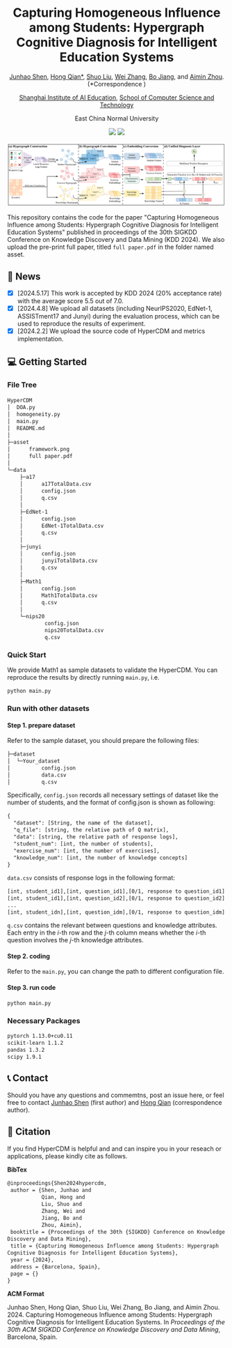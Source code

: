 <div align='center'>
<h1>Capturing Homogeneous Influence among Students: Hypergraph Cognitive Diagnosis for Intelligent Education Systems</h1>
<a href='https://www.jhshen.cn/'>Junhao Shen</a>, <a href='https://faculty.ecnu.edu.cn/_s16/qh_en/main.psp'>Hong Qian*</a>, <a href='https://scholar.google.com/citations?user=sRoqbLwAAAAJ&hl=en'>Shuo Liu</a>, <a href='https://faculty.ecnu.edu.cn/_s16/zw2_en_6444/main.psp'>Wei Zhang</a>, <a href='https://faculty.ecnu.edu.cn/_s8/jb2_en/main.psp'>Bo Jiang</a>, and <a href='https://faculty.ecnu.edu.cn/_s16/zam_en/main.psp'>Aimin Zhou</a>. (*Correspondence )

<a href='https://aiedu.ecnu.edu.cn/'>Shanghai Institute of AI Education</a>, <a href='http://www.cs.ecnu.edu.cn/'>School of Computer Science and Technology</a>

East China Normal University

<a href='https://hypercdm.kdd24.jhshen.cn/'><img src='https://img.shields.io/badge/Project-Page-Green'></a>
<a href='https://drive.google.com/file/d/1kEv0dEOGmPdD625LS3Y1q5PAkB71PHl-/view'><img src='https://img.shields.io/badge/Paper-PDF-orange'></a>

<img src='asset/framework.png' />
</div>

This repository contains the code for the paper "Capturing Homogeneous Influence among Students: Hypergraph Cognitive Diagnosis for Intelligent Education Systems" published in proceedings of the 30th SIGKDD Conference on Knowledge Discovery and Data Mining (KDD 2024). We also upload the pre-print full paper, titled `full paper.pdf` in the folder named asset. 

## 📰 News 
- [x] [2024.5.17] This work is accepted by KDD 2024 (20% acceptance rate) with the average score 5.5 out of 7.0.
- [x] [2024.4.8] We upload all datasets (including NeurIPS2020, EdNet-1, ASSISTment17 and Junyi) during the evaluation process, which can be used to reproduce the results of experiment.
- [x] [2024.2.2] We upload the source code of HyperCDM and metrics implementation.

## 💻 Getting Started

### File Tree
```
HyperCDM
│  DOA.py
│  homogeneity.py
│  main.py
│  README.md
│
├─asset
│      framework.png
│      full paper.pdf
│
└─data
    ├─a17
    │      a17TotalData.csv
    │      config.json
    │      q.csv
    │
    ├─EdNet-1
    │      config.json
    │      EdNet-1TotalData.csv
    │      q.csv
    │
    ├─junyi
    │      config.json
    │      junyiTotalData.csv
    │      q.csv
    │
    ├─Math1
    │      config.json
    │      Math1TotalData.csv
    │      q.csv
    │
    └─nips20
            config.json
            nips20TotalData.csv
            q.csv
```

### Quick Start
We provide Math1 as sample datasets to validate the HyperCDM. You can reproduce the results by directly running `main.py`, i.e.
```
python main.py
```

### Run with other datasets
#### Step 1. prepare dataset
Refer to the sample dataset, you should prepare the following files:
```
├─dataset
│  └─Your_dataset
│          config.json
│          data.csv   
│          q.csv
```
Specifically, `config.json` records all necessary settings of dataset like the number of students, and the format of config.json is shown as following:
```
{
  "dataset": [String, the name of the dataset],
  "q_file": [string, the relative path of Q matrix],
  "data": [string, the relative path of response logs],
  "student_num": [int, the number of students],
  "exercise_num": [int, the number of exercises],
  "knowledge_num": [int, the number of knowledge concepts]
}
```

`data.csv` consists of response logs in the following format:
```
[int, student_id1],[int, question_id1],[0/1, response to question_id1]
[int, student_id1],[int, question_id2],[0/1, response to question_id2]
...
[int, student_idn],[int, question_idm],[0/1, response to question_idm]
```

`q.csv` contains the relevant between questions and knowledge attributes. Each entry in the $i$-th row and the $j$-th column means
whether the $i$-th question involves the $j$-th knowledge attributes.

#### Step 2. coding
Refer to the `main.py`, you can change the path to different configuration file.

#### Step 3. run code
```
python main.py
```

### Necessary Packages
```
pytorch 1.13.0+cu0.11
scikit-learn 1.1.2
pandas 1.3.2
scipy 1.9.1
```

## 📞 Contact
Should you have any questions and commemtns, post an issue here, or feel free to contact [Junhao Shen](mailto:shenjh@stu.ecnu.edu.cn) (first author) and [Hong Qian](mailto:hqian@cs.ecnu.edu.cn) (correspondence author).

## 📄 Citation
If you find HyperCDM is helpful and and can inspire you in your reseach or applications, please kindly cite as follows.

**BibTex**
```
@inproceedings{Shen2024hypercdm,
 author = {Shen, Junhao and 
           Qian, Hong and
           Liu, Shuo and
           Zhang, Wei and
           Jiang, Bo and 
           Zhou, Aimin},
 booktitle = {Proceedings of the 30th {SIGKDD} Conference on Knowledge Discovery and Data Mining},
 title = {Capturing Homogeneous Influence among Students: Hypergraph Cognitive Diagnosis for Intelligent Education Systems},
 year = {2024},
 address = {Barcelona, Spain},
 page = {}
}
```

**ACM Format**

Junhao Shen, Hong Qian, Shuo Liu, Wei Zhang, Bo Jiang, and Aimin Zhou. 2024. Capturing Homogeneous Influence among Students: Hypergraph Cognitive Diagnosis for Intelligent Education Systems. In _Proceedings of
the 30th ACM SIGKDD Conference on Knowledge Discovery and Data Mining_, Barcelona, Spain.


